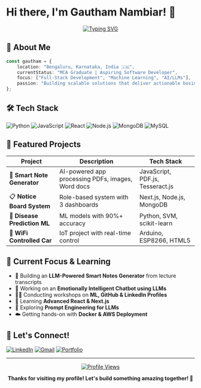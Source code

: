 # Hi there, I'm Gautham Nambiar! 👋

<div align="center">
  
[![Typing SVG](https://readme-typing-svg.herokuapp.com?font=Fira+Code&duration=3000&pause=1000&color=2196F3&center=true&vCenter=true&width=600&lines=Full-Stack+Developer+%7C+AI+Enthusiast;Building+Smart+Solutions+with+LLMs;Passionate+about+Education+%26+Innovation)](https://git.io/typing-svg)

</div>

## 🚀 About Me

```typescript
const gautham = {
    location: "Bengaluru, Karnataka, India 🇮🇳",
    currentStatus: "MCA Graduate | Aspiring Software Developer",
    focus: ["Full-Stack Development", "Machine Learning", "AI/LLMs"],
    passion: "Building scalable solutions that deliver actionable business insights"
};
```

## 🛠️ Tech Stack

![Python](https://img.shields.io/badge/Python-3776AB?style=for-the-badge&logo=python&logoColor=white)
![JavaScript](https://img.shields.io/badge/JavaScript-F7DF1E?style=for-the-badge&logo=javascript&logoColor=black)
![React](https://img.shields.io/badge/React-20232A?style=for-the-badge&logo=react&logoColor=61DAFB)
![Node.js](https://img.shields.io/badge/Node.js-43853D?style=for-the-badge&logo=node.js&logoColor=white)
![MongoDB](https://img.shields.io/badge/MongoDB-4EA94B?style=for-the-badge&logo=mongodb&logoColor=white)
![MySQL](https://img.shields.io/badge/MySQL-00000F?style=for-the-badge&logo=mysql&logoColor=white)

## 🚀 Featured Projects

| Project | Description | Tech Stack |
|---------|-------------|------------|
| 🤖 **Smart Note Generator** | AI-powered app processing PDFs, images, Word docs | JavaScript, PDF.js, Tesseract.js |
| 📋 **Notice Board System** | Role-based system with 3 dashboards | Next.js, Node.js, MongoDB |
| 🏥 **Disease Prediction ML** | ML models with 90%+ accuracy | Python, SVM, scikit-learn |
| 🚗 **WiFi Controlled Car** | IoT project with real-time control | Arduino, ESP8266, HTML5 |

## 🎯 Current Focus & Learning

- 🔬 Building an **LLM-Powered Smart Notes Generator** from lecture transcripts
- 🧠 Working on an **Emotionally Intelligent Chatbot using LLMs**
- 👨‍🏫 Conducting workshops on **ML, GitHub & LinkedIn Profiles**
- 🌱 Learning **Advanced React & Next.js**
- 🚀 Exploring **Prompt Engineering for LLMs**
- ☁️ Getting hands-on with **Docker & AWS Deployment**

## 🤝 Let's Connect!

[![LinkedIn](https://img.shields.io/badge/LinkedIn-0077B5?style=for-the-badge&logo=linkedin&logoColor=white)](https://www.linkedin.com/in/kgnambiar)
[![Gmail](https://img.shields.io/badge/Gmail-D14836?style=for-the-badge&logo=gmail&logoColor=white)](mailto:gauthamkn69@gmail.com)
[![Portfolio](https://img.shields.io/badge/Portfolio-FF5722?style=for-the-badge&logo=todoist&logoColor=white)](https://your-portfolio.com)

---

<div align="center">

[![Profile Views](https://komarev.com/ghpvc/?username=YourGitHubUsername&color=brightgreen&style=flat-square&label=Profile+Views)](https://github.com/YourGitHubUsername)

**Thanks for visiting my profile! Let's build something amazing together! 🚀**

</div>

